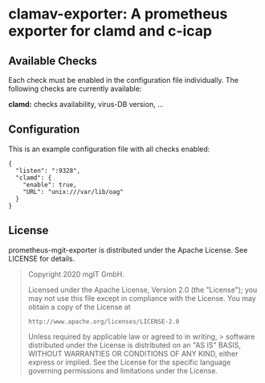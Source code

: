 clamav-exporter: A prometheus exporter for clamd and c-icap
============================================================


Available Checks
----------------

Each check must be enabled in the configuration file individually. The following
checks are currently available:

**clamd:** checks availability, virus-DB version, ...


Configuration
-------------

This is an example configuration file with all checks enabled:

    {
      "listen": ":9328",
      "clamd": {
        "enable": true,
        "URL": "unix:///var/lib/oag"
      }
    }


License
-------

prometheus-mgit-exporter is distributed under the Apache License.
See LICENSE for details.

> Copyright 2020 mgIT GmbH.
>
> Licensed under the Apache License, Version 2.0 (the "License");
> you may not use this file except in compliance with the License.
> You may obtain a copy of the License at
>
>     http://www.apache.org/licenses/LICENSE-2.0
>
> Unless required by applicable law or agreed to in writing, > software
> distributed under the License is distributed on an "AS IS" BASIS,
> WITHOUT WARRANTIES OR CONDITIONS OF ANY KIND, either express or implied.
> See the License for the specific language governing permissions and
> limitations under the License.
